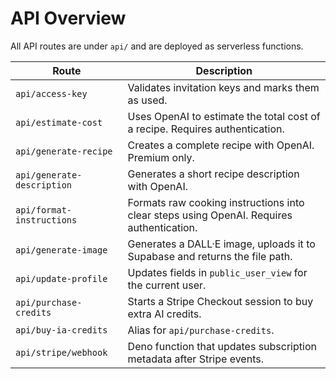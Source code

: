 # API Overview

All API routes are under `api/` and are deployed as serverless functions.

| Route | Description |
|-------|-------------|
| `api/access-key` | Validates invitation keys and marks them as used. |
| `api/estimate-cost` | Uses OpenAI to estimate the total cost of a recipe. Requires authentication. |
| `api/generate-recipe` | Creates a complete recipe with OpenAI. Premium only. |
| `api/generate-description` | Generates a short recipe description with OpenAI. |
| `api/format-instructions` | Formats raw cooking instructions into clear steps using OpenAI. Requires authentication. |
| `api/generate-image` | Generates a DALL·E image, uploads it to Supabase and returns the file path. |
| `api/update-profile` | Updates fields in `public_user_view` for the current user. |
| `api/purchase-credits` | Starts a Stripe Checkout session to buy extra AI credits. |
| `api/buy-ia-credits` | Alias for `api/purchase-credits`. |
| `api/stripe/webhook` | Deno function that updates subscription metadata after Stripe events. |
